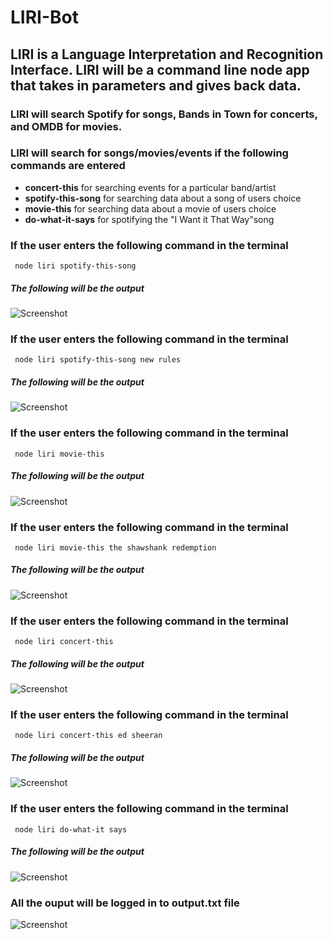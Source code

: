 # LIRI-Bot

## LIRI is a Language Interpretation and Recognition Interface. LIRI will be a command line node app that takes in parameters and gives back data.

### LIRI will search Spotify for songs, Bands in Town for concerts, and OMDB for movies.

### LIRI will search for songs/movies/events if the following commands are entered 
* **concert-this** for searching events for a particular band/artist
* **spotify-this-song** for searching data about a song of users choice
* **movie-this** for searching data about a movie of users choice
* **do-what-it-says** for spotifying the "I Want it That Way"song 

### If the user enters the following command in the terminal
```` node liri spotify-this-song````
##### The following will be the output
![Screenshot](/images/spotify_nosong.png)

### If the user enters the following command in the terminal
```` node liri spotify-this-song new rules````
##### The following will be the output
![Screenshot](/images/spotify_song.png)


### If the user enters the following command in the terminal
```` node liri movie-this````
##### The following will be the output
![Screenshot](/images/movie_noname.png)

### If the user enters the following command in the terminal
```` node liri movie-this the shawshank redemption````
##### The following will be the output
![Screenshot](/images/movie.png)

### If the user enters the following command in the terminal
```` node liri concert-this````
##### The following will be the output
![Screenshot](/images/concert_noname.png)

### If the user enters the following command in the terminal
```` node liri concert-this ed sheeran````
##### The following will be the output
![Screenshot](/images/concert_withname.png)

### If the user enters the following command in the terminal
```` node liri do-what-it says````
##### The following will be the output
![Screenshot](/images/dowhatitsays.png)

### All the ouput will be logged in to output.txt file
![Screenshot](/images/output.txt.png)
